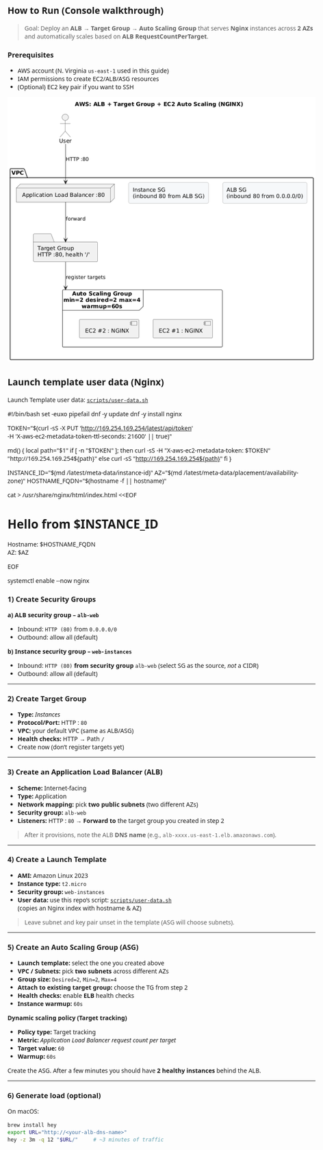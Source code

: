 ## How to Run (Console walkthrough)

> Goal: Deploy an **ALB → Target Group → Auto Scaling Group** that serves **Nginx** instances across **2 AZs** and automatically scales based on **ALB RequestCountPerTarget**.

### Prerequisites
- AWS account (N. Virginia `us-east-1` used in this guide)
- IAM permissions to create EC2/ALB/ASG resources
- (Optional) EC2 key pair if you want to SSH

![diagram](screenshots/architecture.png)

## Launch template user data (Nginx)
Launch Template user data: [`scripts/user-data.sh`](scripts/user-data.sh)

#!/bin/bash
set -euxo pipefail
dnf -y update
dnf -y install nginx

TOKEN="$(curl -sS -X PUT 'http://169.254.169.254/latest/api/token' \
  -H 'X-aws-ec2-metadata-token-ttl-seconds: 21600' || true)"

md() {
  local path="$1"
  if [ -n "$TOKEN" ]; then
    curl -sS -H "X-aws-ec2-metadata-token: $TOKEN" "http://169.254.169.254${path}"
  else
    curl -sS "http://169.254.169.254${path}"
  fi
}

INSTANCE_ID="$(md /latest/meta-data/instance-id)"
AZ="$(md /latest/meta-data/placement/availability-zone)"
HOSTNAME_FQDN="$(hostname -f || hostname)"

cat > /usr/share/nginx/html/index.html <<EOF
<!doctype html>
<html>
<head><meta charset="utf-8"><title>ASG Demo</title></head>
<body style="font-family:system-ui;max-width:720px;margin:40px auto;">
<h1>Hello from $INSTANCE_ID</h1>
<p>Hostname: $HOSTNAME_FQDN<br>AZ: $AZ</p>
</body>
</html>
EOF

systemctl enable --now nginx

### 1) Create Security Groups

**a) ALB security group – `alb-web`**
- Inbound: `HTTP (80)` from `0.0.0.0/0`
- Outbound: allow all (default)

**b) Instance security group – `web-instances`**
- Inbound: `HTTP (80)` **from security group** `alb-web` (select SG as the source, *not* a CIDR)
- Outbound: allow all (default)

---

### 2) Create Target Group
- **Type:** *Instances*
- **Protocol/Port:** HTTP : `80`
- **VPC:** your default VPC (same as ALB/ASG)
- **Health checks:** HTTP → Path `/`
- Create now (don’t register targets yet)

---

### 3) Create an Application Load Balancer (ALB)
- **Scheme:** Internet-facing  
- **Type:** Application
- **Network mapping:** pick **two public subnets** (two different AZs)
- **Security group:** `alb-web`
- **Listeners:** HTTP : `80` → **Forward to** the target group you created in step 2

> After it provisions, note the ALB **DNS name** (e.g., `alb-xxxx.us-east-1.elb.amazonaws.com`).

---

### 4) Create a Launch Template
- **AMI:** Amazon Linux 2023
- **Instance type:** `t2.micro`
- **Security group:** `web-instances`
- **User data:** use this repo’s script: [`scripts/user-data.sh`](scripts/user-data.sh)  
  (copies an Nginx index with hostname & AZ)

> Leave subnet and key pair unset in the template (ASG will choose subnets).

---

### 5) Create an Auto Scaling Group (ASG)
- **Launch template:** select the one you created above
- **VPC / Subnets:** pick **two subnets** across different AZs
- **Group size:** `Desired=2`, `Min=2`, `Max=4`
- **Attach to existing target group:** choose the TG from step 2
- **Health checks:** enable **ELB** health checks
- **Instance warmup:** `60s`

**Dynamic scaling policy (Target tracking)**
- **Policy type:** Target tracking
- **Metric:** *Application Load Balancer request count per target*
- **Target value:** `60`
- **Warmup:** `60s`

Create the ASG. After a few minutes you should have **2 healthy instances** behind the ALB.

---

### 6) Generate load (optional)
On macOS:
```bash
brew install hey
export URL="http://<your-alb-dns-name>"
hey -z 3m -q 12 "$URL/"     # ~3 minutes of traffic


